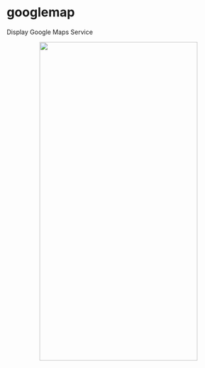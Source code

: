 # googlemap

Display Google Maps Service


<p align="center">
<img src="C:\Users\corey\OneDrive\Documents\Github snippets\googlemaps.png" width=356 height=719>
</p>
